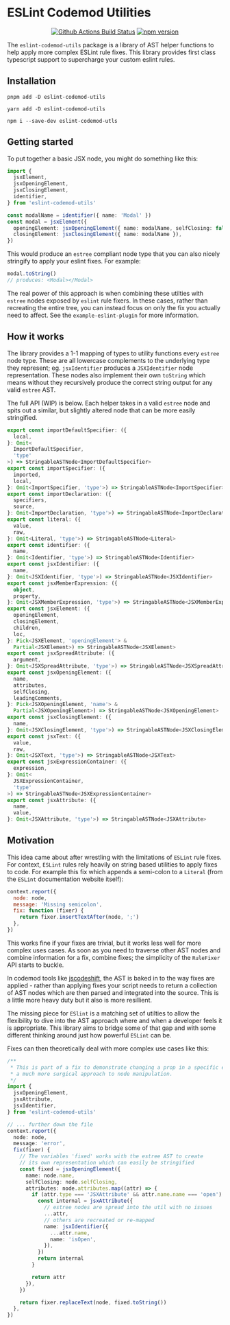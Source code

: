 # ESLint Codemod Utilities

<p align="center">
  <a href="https://github.com/DarkPurple141/eslint-codemod-utils/actions/workflows/build-test.yml">
    <img alt="Github Actions Build Status" src="https://img.shields.io/github/workflow/status/DarkPurple141/eslint-codemod-utils/CI%20Build%20&%20Testing?style=flat-square"></a>
  <a href="https://www.npmjs.com/package/eslint-codemod-utils">
    <img alt="npm version" src="https://img.shields.io/npm/v/eslint-codemod-utils?style=flat-square"></a>
</p>

The `eslint-codemod-utils` package is a library of AST helper functions to help apply more complex ESLint rule fixes. This library provides first class typescript support to supercharge your custom eslint rules.

## Installation

```
pnpm add -D eslint-codemod-utils
```

```
yarn add -D eslint-codemod-utils
```

```
npm i --save-dev eslint-codemod-utls
```

## Getting started

To put together a basic JSX node, you might do something like this:

```ts
import {
  jsxElement,
  jsxOpeningElement,
  jsxClosingElement,
  identifier,
} from 'eslint-codemod-utils'

const modalName = identifier({ name: 'Modal' })
const modal = jsxElement({
  openingElement: jsxOpeningElement({ name: modalName, selfClosing: false }),
  closingElement: jsxClosingElement({ name: modalName }),
})
```

This would produce an `estree` compliant node type that you can also nicely stringify to apply your eslint
fixes. For example:

```ts
modal.toString()
// produces: <Modal></Modal>
```

The real power of this approach is when combining these utilties with `estree` nodes exposed by `eslint` rule fixers. In these cases, rather than
recreating the entire tree, you can instead focus on only the fix you actually need to affect. See the `example-eslint-plugin` for more information.

## How it works

The library provides a 1-1 mapping of types to utility functions every `estree` node type. These are all lowercase complements to the underlying type they represent;
eg. `jsxIdentifier` produces a `JSXIdentifier` node representation. These nodes also implement their own `toString` which means without they recursively produce the correct string output for any valid `estree` AST.

The full API (WIP) is below. Each helper takes in a valid `estree` node and spits out a similar, but
slightly altered node that can be more easily stringified.

```ts
export const importDefaultSpecifier: ({
  local,
}: Omit<
  ImportDefaultSpecifier,
  'type'
>) => StringableASTNode<ImportDefaultSpecifier>
export const importSpecifier: ({
  imported,
  local,
}: Omit<ImportSpecifier, 'type'>) => StringableASTNode<ImportSpecifier>
export const importDeclaration: ({
  specifiers,
  source,
}: Omit<ImportDeclaration, 'type'>) => StringableASTNode<ImportDeclaration>
export const literal: ({
  value,
  raw,
}: Omit<Literal, 'type'>) => StringableASTNode<Literal>
export const identifier: ({
  name,
}: Omit<Identifier, 'type'>) => StringableASTNode<Identifier>
export const jsxIdentifier: ({
  name,
}: Omit<JSXIdentifier, 'type'>) => StringableASTNode<JSXIdentifier>
export const jsxMemberExpression: ({
  object,
  property,
}: Omit<JSXMemberExpression, 'type'>) => StringableASTNode<JSXMemberExpression>
export const jsxElement: ({
  openingElement,
  closingElement,
  children,
  loc,
}: Pick<JSXElement, 'openingElement'> &
  Partial<JSXElement>) => StringableASTNode<JSXElement>
export const jsxSpreadAttribute: ({
  argument,
}: Omit<JSXSpreadAttribute, 'type'>) => StringableASTNode<JSXSpreadAttribute>
export const jsxOpeningElement: ({
  name,
  attributes,
  selfClosing,
  leadingComments,
}: Pick<JSXOpeningElement, 'name'> &
  Partial<JSXOpeningElement>) => StringableASTNode<JSXOpeningElement>
export const jsxClosingElement: ({
  name,
}: Omit<JSXClosingElement, 'type'>) => StringableASTNode<JSXClosingElement>
export const jsxText: ({
  value,
  raw,
}: Omit<JSXText, 'type'>) => StringableASTNode<JSXText>
export const jsxExpressionContainer: ({
  expression,
}: Omit<
  JSXExpressionContainer,
  'type'
>) => StringableASTNode<JSXExpressionContainer>
export const jsxAttribute: ({
  name,
  value,
}: Omit<JSXAttribute, 'type'>) => StringableASTNode<JSXAttribute>
```

## Motivation

This idea came about after wrestling with the limitations of `ESLint` rule fixes. For context, `ESLint` rules rely heavily on string based utilities to apply
fixes to code. For example this fix which appends a semi-colon to a `Literal` (from the `ESLint` documentation website itself):

```js
context.report({
  node: node,
  message: 'Missing semicolon',
  fix: function (fixer) {
    return fixer.insertTextAfter(node, ';')
  },
})
```

This works fine if your fixes are trivial, but it works less well for more complex uses cases. As soon as you need to traverse other AST nodes and combine information for a fix, combine fixes; the simplicity of the `RuleFixer` API starts to buckle.

In codemod tools like [jscodeshift](https://github.com/facebook/jscodeshift), the AST is baked in to the way fixes are applied - rather than applying fixes your script needs to return a collection of AST nodes which are then parsed and integrated into the source. This is a little more heavy duty but it also is more resillient.

The missing piece for `ESlint` is a matching set of utilties to allow the flexibility to dive into the AST approach where and when a developer feels it is appropriate.
This library aims to bridge some of that gap and with some different thinking around just how powerful `ESLint` can be.

Fixes can then theoretically deal with more complex use cases like this:

```ts
/**
 * This is part of a fix to demonstrate changing a prop in a specific element with
 * a much more surgical approach to node manipulation.
 */
import {
  jsxOpeningElement,
  jsxAttribute,
  jsxIdentifier,
} from 'eslint-codemod-utils'

// ... further down the file
context.report({
  node: node,
  message: 'error',
  fix(fixer) {
    // The variables 'fixed' works with the estree AST to create
    // its own representation which can easily be stringified
    const fixed = jsxOpeningElement({
      name: node.name,
      selfClosing: node.selfClosing,
      attributes: node.attributes.map((attr) => {
        if (attr.type === 'JSXAttribute' && attr.name.name === 'open') {
          const internal = jsxAttribute({
            // estree nodes are spread into the util with no issues
            ...attr,
            // others are recreated or re-mapped
            name: jsxIdentifier({
              ...attr.name,
              name: 'isOpen',
            }),
          })
          return internal
        }

        return attr
      }),
    })

    return fixer.replaceText(node, fixed.toString())
  },
})
```
